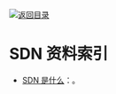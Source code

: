 [![返回目录](https://parg.co/UGo)](https://parg.co/b4z) 
 
 
 
 


 


 


 



# SDN 资料索引

- [SDN 是什么](http://mp.weixin.qq.com/s/xO3Vu7gKoaZ317FiaA2pSw)：。